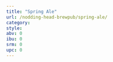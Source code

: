 ```yaml
---
title: "Spring Ale"
url: /nodding-head-brewpub/spring-ale/
category: 
style: 
abv: 0
ibu: 0
srm: 0
upc: 0
---
```


